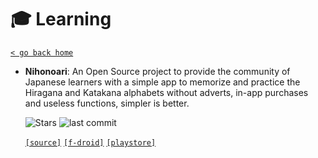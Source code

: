 # 🎓 Learning
[`< go back home`](../README.md)

- **Nihonoari**: An Open Source project to provide the community of Japanese learners with a simple app to memorize and practice the Hiragana and Katakana alphabets without adverts, in-app purchases and useless functions, simpler is better.

    ![Stars](https://badgen.net/github/stars/aeri/Nihonoari-App) ![last commit](https://img.shields.io/github/last-commit/aeri/Nihonoari-App)

    [`[source]`](https://github.com/aeri/Nihonoari-App "source") [`[f-droid]`](https://f-droid.org/en/packages/com.LAPARCELA.nihonoari/ "f-droid") [`[playstore]`](https://play.google.com/store/apps/details?id=com.LAPARCELA.nihonoari "playstore") 